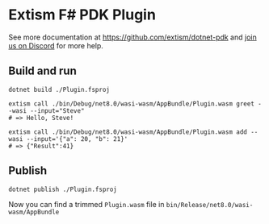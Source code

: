 # Extism F# PDK Plugin

See more documentation at https://github.com/extism/dotnet-pdk and
[join us on Discord](https://extism.org/discord) for more help.

## Build and run

```
dotnet build ./Plugin.fsproj

extism call ./bin/Debug/net8.0/wasi-wasm/AppBundle/Plugin.wasm greet --wasi --input="Steve"
# => Hello, Steve!

extism call ./bin/Debug/net8.0/wasi-wasm/AppBundle/Plugin.wasm add --wasi --input='{"a": 20, "b": 21}'
# => {"Result":41}
```

## Publish

```
dotnet publish ./Plugin.fsproj
```

Now you can find a trimmed `Plugin.wasm` file in `bin/Release/net8.0/wasi-wasm/AppBundle`
